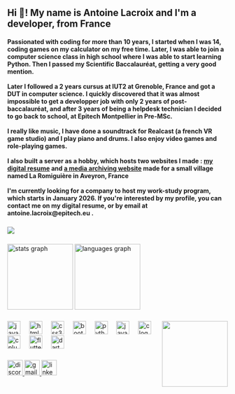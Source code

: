 <h2 align="left">Hi 👋! My name is Antoine Lacroix and I'm a developer, from France</h2>
<h4 align="left">Passionated with coding for more than 10 years, I started when I was 14, coding games on my calculator on my free time. Later, I was able to join a computer science class in high school where I was able to start learning Python. Then I passed my Scientific Baccalauréat, getting a very good mention.
<br>
<br>
Later I followed a 2 years cursus at IUT2 at Grenoble, France and got a DUT in computer science. I quickly discovered that it was almost impossible to get a developper job with only 2 years of post-baccalauréat, and after 3 years of being a helpdesk technician I decided to go back to school, at Epitech Montpellier in Pre-MSc.
<br>
<br>
I really like music, I have done a soundtrack for Realcast (a french VR game studio) and I play piano and drums. I also enjoy video games and role-playing games.
<br>
<br>
I also built a server as a hobby, which hosts two websites I made : <a href="https://www.antoinelacroix.dev/">my digital resume</a> and <a href="https://www.auxamisdelaromiguiere.net/">a media archiving website</a> made for a small village named La Romiguière in Aveyron, France
<br>
<br>
I'm currently looking for a company to host my work-study program, which starts in January 2026. If you're interested by my profile, you can contact me on my digital resume, or by email at antoine.lacroix@epitech.eu .
</h4>

###

![](https://user-images.githubusercontent.com/74038190/212748830-4c709398-a386-4761-84d7-9e10b98fbe6e.gif)

###

<div align="left">
  <img src="https://github-readme-stats.vercel.app/api?username=Velcatt&hide_title=false&hide_rank=false&show_icons=true&include_all_commits=true&count_private=true&disable_animations=false&theme=dark&locale=en&hide_border=false" height="150" alt="stats graph"  />
  <img src="https://github-readme-stats.vercel.app/api/top-langs?username=Velcatt&locale=en&hide_title=false&layout=compact&card_width=320&langs_count=5&theme=dark&hide_border=false" height="150" alt="languages graph"  />
</div>

###

<img align="right" height="150" src="https://i.imgur.com/pjHtk2C.jpeg" />

###

<div align="left">
  <img src="https://cdn.jsdelivr.net/gh/devicons/devicon/icons/javascript/javascript-original.svg" height="30" alt="javascript logo"  />
  <img width="12" />
  <img src="https://cdn.jsdelivr.net/gh/devicons/devicon/icons/html5/html5-original.svg" height="30" alt="html5 logo"  />
  <img width="12" />
  <img src="https://cdn.jsdelivr.net/gh/devicons/devicon/icons/css3/css3-original.svg" height="30" alt="css3 logo"  />
  <img width="12" />
  <img src="https://cdn.jsdelivr.net/gh/devicons/devicon/icons/bootstrap/bootstrap-original.svg" height="30" alt="bootstrap logo"  />
  <img width="12" />
  <img src="https://cdn.jsdelivr.net/gh/devicons/devicon/icons/python/python-original.svg" height="30" alt="python logo"  />
  <img width="12" />
  <img src="https://cdn.jsdelivr.net/gh/devicons/devicon/icons/java/java-original.svg" height="30" alt="java logo"  />
  <img width="12" />
  <img src="https://cdn.jsdelivr.net/gh/devicons/devicon/icons/c/c-original.svg" height="30" alt="c logo"  />
  <img width="12" />
  <img src="https://cdn.jsdelivr.net/gh/devicons/devicon/icons/cplusplus/cplusplus-original.svg" height="30" alt="cplusplus logo"  />
  <img width="12" />
  <img src="https://cdn.jsdelivr.net/gh/devicons/devicon/icons/flutter/flutter-original.svg" height="30" alt="flutter logo"  />
  <img width="12" />
  <img src="https://cdn.jsdelivr.net/gh/devicons/devicon/icons/dart/dart-original.svg" height="30" alt="dart logo"  />
</div>

###

<div align="left">
  <a href="https://discord.com/users/196204798159093761" target="_blank">
    <img src="https://img.shields.io/static/v1?message=Discord&logo=discord&label=&color=7289DA&logoColor=white&labelColor=&style=for-the-badge" height="35" alt="discord logo"  />
  </a>
  <a href="antoinelacroix68@gmail.com" target="_blank">
    <img src="https://img.shields.io/static/v1?message=Gmail&logo=gmail&label=&color=D14836&logoColor=white&labelColor=&style=for-the-badge" height="35" alt="gmail logo"  />
  </a>
  <a href="https://www.linkedin.com/in/antoine-lacroix-976bab1b8/" target="_blank">
    <img src="https://img.shields.io/static/v1?message=LinkedIn&logo=linkedin&label=&color=0077B5&logoColor=white&labelColor=&style=for-the-badge" height="35" alt="linkedin logo"  />
  </a>
</div>

###

<br clear="both">

###
